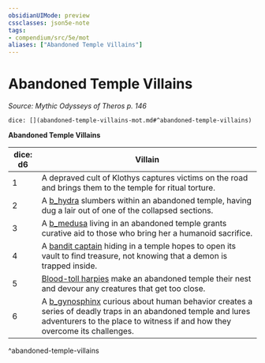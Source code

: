 ```yaml
---
obsidianUIMode: preview
cssclasses: json5e-note
tags:
- compendium/src/5e/mot
aliases: ["Abandoned Temple Villains"]
---
```

# Abandoned Temple Villains
*Source: Mythic Odysseys of Theros p. 146* 

`dice: [](abandoned-temple-villains-mot.md#^abandoned-temple-villains)`

**Abandoned Temple Villains**

| dice: d6 | Villain |
|----------|---------|
| 1 | A depraved cult of Klothys captures victims on the road and brings them to the temple for ritual torture. |
| 2 | A [b_hydra](b_hydra.md) slumbers within an abandoned temple, having dug a lair out of one of the collapsed sections. |
| 3 | A [b_medusa](b_medusa.md) living in an abandoned temple grants curative aid to those who bring her a humanoid sacrifice. |
| 4 | A [bandit captain](b_bandit-captain.md) hiding in a temple hopes to open its vault to find treasure, not knowing that a demon is trapped inside. |
| 5 | [Blood-toll harpies](b_blood-toll-harpy-mot.md) make an abandoned temple their nest and devour any creatures that get too close. |
| 6 | A [b_gynosphinx](b_gynosphinx.md) curious about human behavior creates a series of deadly traps in an abandoned temple and lures adventurers to the place to witness if and how they overcome its challenges. |
^abandoned-temple-villains